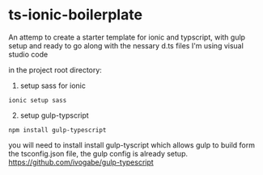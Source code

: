 # ts-ionic-boilerplate
An attemp  to create a starter template for ionic and typscript, with gulp setup and ready to go along with the nessary d.ts files I'm using visual studio code

in the project root directory:

1) setup sass for ionic

`ionic setup sass`

2) setup gulp-typscript

`npm install gulp-typescript`

you will need to install install gulp-tyscript which allows gulp to build form the tsconfig.json file, the gulp config is already setup. 
https://github.com/ivogabe/gulp-typescript
